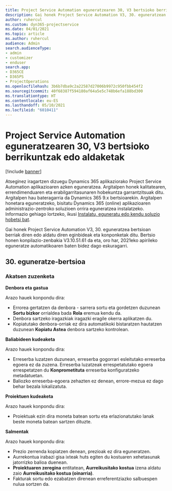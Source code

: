 ```yaml
---
title: Project Service Automation eguneratzearen 30, V3 bertsioko berrikuntzak edo aldaketak
description: Gai honek Project Service Automation V3, 30. eguneratzean erabilgarri dauden eginbideak eta konponketak ditu.
author: ruhercul
ms.custom: dyn365-projectservice
ms.date: 04/01/2021
ms.topic: article
ms.author: ruhercul
audience: Admin
search.audienceType:
- admin
- customizer
- enduser
search.app:
- D365CE
- D365PS
- ProjectOperations
ms.openlocfilehash: 3b6b7dba9c2a22587d27006b9972c950fbb454f2
ms.sourcegitcommit: 40f68387f594180af64a5e5c748b6efa188bd300
ms.translationtype: HT
ms.contentlocale: eu-ES
ms.lasthandoff: 05/10/2021
ms.locfileid: "6010411"
---
```

# <a name="whats-new-or-changed-in-project-service-automation-update-release-30-v3"></a>Project Service Automation eguneratzearen 30, V3 bertsioko berrikuntzak edo aldaketak

[!include [banner](../includes/psa-now-project-operations.md)]

Atseginez iragartzen dizuegu Dynamics 365 aplikaziorako Project Service Automation aplikazioaren azken eguneratzea. Argitalpen honek kalitatearen, errendimenduaren eta erabilgarritasunaren hobekuntza garrantzitsuak ditu. Argitalpen hau bateragarria da Dynamics 365 9.x bertsioarekin. Argitalpen honetara eguneratzeko, bisitatu Dynamics 365 (online) aplikazioaren administrazio-zentroko soluzioen orrira eguneratzea instalatzeko. Informazio gehiago lortzeko, ikusi [Instalatu, eguneratu edo kendu soluzio hobetsi bat](/power-platform/admin/install-remove-preferred-solution.md).

Gai honek Project Service Automation V3, 30. eguneratzea bertsioan berriak diren edo aldatu diren eginbideak eta konponketak ditu. Bertsio honen konpilazio-zenbakia V3.10.51.61 da eta, oro har, 2021eko apirileko eguneratze automatikoaren baten bidez dago eskuragarri.

## <a name="update-release-30"></a>30. eguneratze-bertsioa

### <a name="bug-fixes"></a>Akatsen zuzenketa

**Denbora eta gastua**

Arazo hauek konpondu dira:

- Errorea gertatzen da denbora - sarrera sortu eta gordetzen duzunean **Sortu bizkor** orrialdea bada **Rola** eremua kendu da.
- Denbora sartzeko iragazkiak iragazki eragile okerra aplikatzen du.
- Kopiatutako denbora-orriak ez dira automatikoki bistaratzen hautatzen duzunean **Kopiatu Astea** denbora sartzeko kontrolean.

**Baliabideen kudeaketa**

Arazo hauek konpondu dira:

- Erreserba luzatzen duzunean, erreserba gogorrari esleitutako erreserba egoera ez da zuzena. Erreserba luzatzeak errespetatutako egoera errespetatzen du **Konprometituta** erreserba konfiguratzeko metadatuetan.
- Baliozko erreserba-egoera zehazten ez denean, errore-mezua ez dago behar bezala lokalizatuta.

**Proiektuen kudeaketa**

Arazo hauek konpondu dira:

- Proiektuak ezin dira moneta batean sortu eta erlazionatutako lanak beste moneta batean sartzen dituzte.

**Salmentak**

Arazo hauek konpondu dira:

- Prezio zerrenda kopiatzen denean, prezioak ez dira eguneratzen.
- Aurrekontua irabazi gisa ixteak huts egiten du kostuaren xehetasunak jatorrizko balioa duenean.
- **Proiektuaren zeregina** entitatean, **Aurreikusitako kostua** izena aldatu zaio **Aurreikusitako kostua (oinarria)**.
- Fakturak sortu edo ezabatzen direnean erreferentziazko salbuespen nulua sortzen da.
